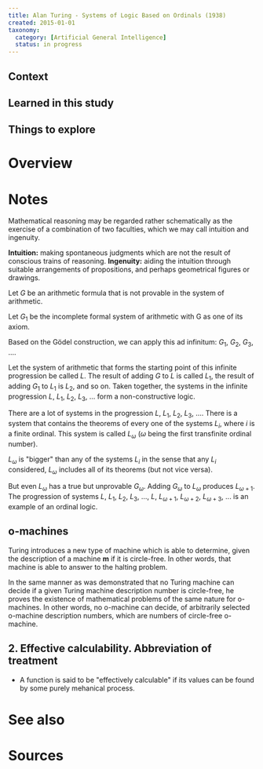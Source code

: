 ```yaml
---
title: Alan Turing - Systems of Logic Based on Ordinals (1938)
created: 2015-01-01
taxonomy:
  category: [Artificial General Intelligence]
  status: in progress
---
```


## Context

## Learned in this study

## Things to explore

# Overview

# Notes

Mathematical reasoning may be regarded rather schematically as the exercise of a combination of two faculties, which we may call intuition and ingenuity.

**Intuition:** making spontaneous judgments which are not the result of conscious trains of reasoning.
**Ingenuity:** aiding the intuition through suitable arrangements of propositions, and perhaps geometrical figures or drawings.

Let $G$ be an arithmetic formula that is not provable in the system of arithmetic.

Let $G_1$ be the incomplete formal system of arithmetic with G as one of its axiom.

Based on the Gödel construction, we can apply this ad infinitum: $G_1$, $G_2$, $G_3$, ....

Let the system of arithmetic that forms the starting point of this infinite progression be called $L$. The result of adding $G$ to $L$ is called $L_1$, the result of adding $G_1$ to $L_1$ is $L_2$, and so on. Taken together, the systems in the infinite progression $L$, $L_1$, $L_2$, $L_3$, ... form a non-constructive logic.

There are a lot of systems in the progression $L$, $L_1$, $L_2$, $L_3$, .... There is a system that contains the theorems of every one of the systems $L_i$, where $i$ is a finite ordinal. This system is called $L_\omega$ ($\omega$ being the first transfinite ordinal number).

$L_\omega$ is "bigger" than any of the systems $L_i$ in the sense that any $L_i$ considered, $L_\omega$ includes all of its theorems (but not vice versa).

But even $L_\omega$ has a true but unprovable $G_\omega$. Adding $G_\omega$ to $L_\omega$ produces $L_{\omega+1}$. The progression of systems $L$, $L_1$, $L_2$, $L_3$, ..., $L$, $L_{\omega+1}$, $L_{\omega+2}$, $L_{\omega+3}$, ... is an example of an ordinal logic.

## o-machines
Turing introduces a new type of machine which is able to determine, given the description of a machine **m** if it is circle-free. In other words, that machine is able to answer to the halting problem.

In the same manner as was demonstrated that no Turing machine can decide if a given Turing machine description number is circle-free, he proves the existence of mathematical problems of the same nature for o-machines. In other words, no o-machine can decide, of arbitrarily selected o-machine description numbers, which are numbers of circle-free o-machine.

## 2. Effective calculability. Abbreviation of treatment
* A function is said to be "effectively calculable" if its values can be found by some purely mehanical process.

# See also

# Sources
